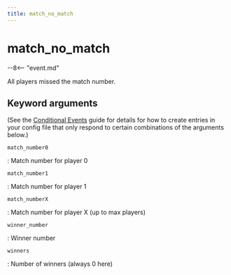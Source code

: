 ```yaml
---
title: match_no_match
---
```


# match_no_match


--8<-- "event.md"

All players missed the match number.

## Keyword arguments

(See the [Conditional Events](overview/conditional.md)
guide for details for how to create entries in your config file that
only respond to certain combinations of the arguments below.)

`match_number0`

:   Match number for player 0

`match_number1`

:   Match number for player 1

`match_numberX`

:   Match number for player X (up to max players)

`winner_number`

:   Winner number

`winners`

:   Number of winners (always 0 here)
